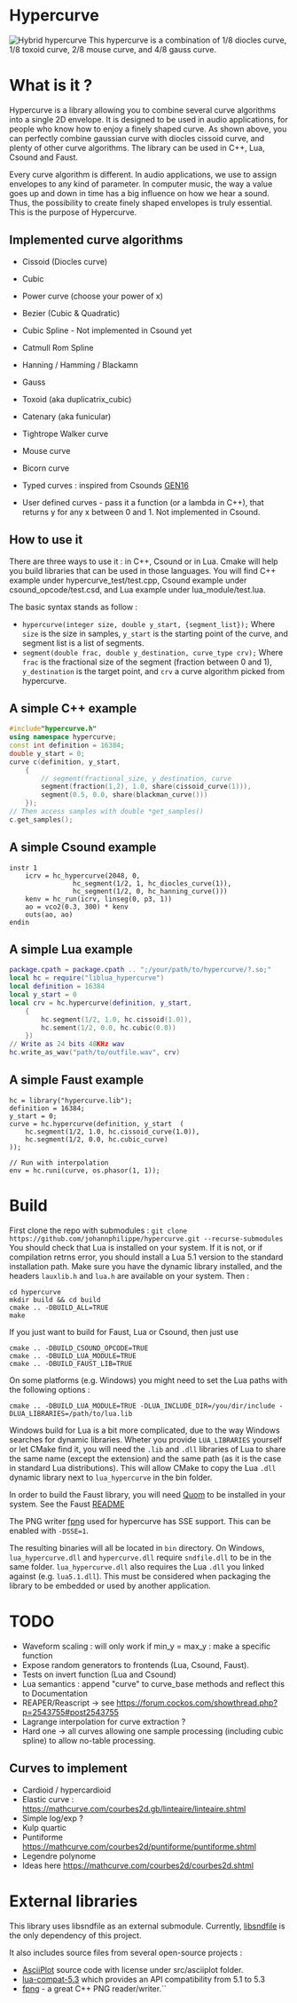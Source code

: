 
# Hypercurve

![Hybrid hypercurve](doc/png/hybrid.png)
This hypercurve is a combination of 1/8 diocles curve, 1/8 toxoid curve, 2/8 mouse curve, and 4/8 gauss curve.


# What is it ? 

Hypercurve is a library allowing you to combine several curve algorithms into a single 2D envelope. It is designed to be used in audio applications, for people who know how to enjoy a finely shaped curve. 
As shown above, you can perfectly combine gaussian curve with diocles cissoid curve, and plenty of other curve algorithms. 
The library can be used in C++, Lua, Csound and Faust.

Every curve algorithm is different. In audio applications, we use to assign envelopes to any kind of parameter. In computer music, the way a value goes up and down in time has a big influence on how we hear a sound. Thus, the possibility to create finely shaped envelopes is truly essential. This is the purpose of Hypercurve. 

## Implemented curve algorithms


- Cissoid (Diocles curve) 
- Cubic 
- Power curve (choose your power of x)
- Bezier (Cubic & Quadratic)
- Cubic Spline - Not implemented in Csound yet
- Catmull Rom Spline
- Hanning / Hamming / Blackamn
- Gauss 
- Toxoid (aka duplicatrix_cubic)
- Catenary (aka funicular)
- Tightrope Walker curve  
- Mouse curve
- Bicorn curve

- Typed curves : inspired from Csounds [GEN16](http://www.csounds.com/manual/html/GEN16.html)
- User defined curves - pass it a function (or a lambda in C++), that returns y for any x between 0 and 1. Not implemented in Csound.


## How to use it 


There are three ways to use it : in C++, Csound or in Lua. Cmake will help you build libraries that can be used in those languages. You will find C++ example under hypercurve_test/test.cpp, Csound example under csound_opcode/test.csd, and Lua example under lua_module/test.lua. 

The basic syntax stands as follow : 
* `hypercurve(integer size, double y_start, {segment_list});`
Where `size` is the size in samples, `y_start` is the starting point of the curve, and segment list is a list of segments. 
*  `segment(double frac, double y_destination, curve_type crv);`
Where `frac` is the fractional size of the segment (fraction between 0 and 1), `y_destination` is the target point, and `crv`  a curve algorithm picked from hypercurve.


## A simple C++ example 

```c++
#include"hypercurve.h"
using namespace hypercurve;
const int definition = 16384;
double y_start = 0;
curve c(definition, y_start, 
	{
		// segment(fractional_size, y_destination, curve
		segment(fraction(1,2), 1.0, share(cissoid_curve(1))),
		segment(0.5, 0.0, share(blackman_curve()))
	}); 
// Then access samples with double *get_samples() 
c.get_samples();
```

## A simple Csound example

```csound
instr 1
	icrv = hc_hypercurve(2048, 0, 
				hc_segment(1/2, 1, hc_diocles_curve(1)),
				hc_segment(1/2, 0, hc_hanning_curve()))
	kenv = hc_run(icrv, linseg(0, p3, 1))
	ao = vco2(0.3, 300) * kenv
	outs(ao, ao)
endin
```

## A simple Lua example

```lua
package.cpath = package.cpath .. ";/your/path/to/hypercurve/?.so;"
local hc = require("liblua_hypercurve")
local definition = 16384
local y_start = 0
local crv = hc.hypercurve(definition, y_start, 
	{
		hc.segment(1/2, 1.0, hc.cissoid(1.0)),
		hc.sement(1/2, 0.0, hc.cubic(0.0))
	})
// Write as 24 bits 48KHz wav
hc.write_as_wav("path/to/outfile.wav", crv)
```

## A simple Faust example


```Faust
hc = library("hypercurve.lib");
definition = 16384;
y_start = 0;
curve = hc.hypercurve(definition, y_start  (
	hc.segment(1/2, 1.0, hc.cissoid_curve(1.0)),
	hc.segment(1/2, 0.0, hc.cubic_curve)
));

// Run with interpolation
env = hc.runi(curve, os.phasor(1, 1));
```


# Build

First clone the repo with submodules : 
``` git clone https://github.com/johannphilippe/hypercurve.git --recurse-submodules ```
You should check that Lua is installed on your system. If it is not, or if compilation retrns error, you should install a Lua 5.1 version to the standard installation path. Make sure you have the dynamic library installed, and the headers `lauxlib.h` and `lua.h` are available on your system.
Then : 
```
cd hypercurve
mkdir build && cd build
cmake .. -DBUILD_ALL=TRUE
make
```
If you just want to build for Faust, Lua or Csound, then just use 
```
cmake .. -DBUILD_CSOUND_OPCODE=TRUE
cmake .. -DBUILD_LUA_MODULE=TRUE
cmake .. -DBUILD_FAUST_LIB=TRUE
```
On some platforms (e.g. Windows) you might need to set the Lua paths with the following options :
```
cmake .. -DBUILD_LUA_MODULE=TRUE -DLUA_INCLUDE_DIR=/you/dir/include -DLUA_LIBRARIES=/path/to/lua.lib
```

Windows build for Lua is a bit more complicated, due to the way Windows searches for dynamic libraries. Wheter you provide `LUA_LIBRARIES` yourself or let CMake find it, you will need the `.lib` and `.dll` libraries of Lua to share the same name (except the extension) and the same path (as it is the case in standard Lua distributions). This will allow CMake to copy the Lua `.dll` dynamic library next to `lua_hypercurve` in the bin folder.

In order to build the Faust library, you will need [Quom](https://pypi.org/project/quom/) to be installed in your system. See the Faust [README](faust_lib/README.md)

The PNG writer [fpng](https://github.com/richgel999/fpng) used for hypercurve has SSE support. This can be enabled with `-DSSE=1`.

The resulting binaries will all be located in `bin` directory. On Windows, `lua_hypercurve.dll` and `hypercurve.dll` require `sndfile.dll` to be in the same folder. `lua_hypercurve.dll` also requires the Lua `.dll` you linked against (e.g. `lua5.1.dll`). 
This must be considered when packaging the library to be embedded or used by another application.

# TODO
* Waveform scaling : will only work if min_y = max_y : make a specific function
* Expose random generators to frontends (Lua, Csound, Faust).
* Tests on invert function (Lua and Csound)
* Lua semantics : append "curve"  to curve_base methods and reflect this to Documentation
* REAPER/Reascript -> see https://forum.cockos.com/showthread.php?p=2543755#post2543755
* Lagrange interpolation for curve extraction ?
* Hard one -> all curves allowing one sample processing (including cubic spline) to allow no-table processing.
## Curves to implement
* Cardioid / hypercardioid
* Elastic curve : https://mathcurve.com/courbes2d.gb/linteaire/linteaire.shtml
* Simple log/exp ?
* Kulp quartic
* Puntiforme https://mathcurve.com/courbes2d/puntiforme/puntiforme.shtml
* Legendre polynome
* Ideas here https://mathcurve.com/courbes2d/courbes2d.shtml
# External libraries
This library uses libsndfile as an external submodule.
Currently, [libsndfile](https://github.com/libsndfile/libsndfile) is the only dependency of this project. 

It also includes source files from several open-source projects : 
*  [AsciiPlot](https://github.com/joehood/asciiplotter) source code with license under src/asciiplot folder.
* [lua-compat-5.3](https://github.com/keplerproject/lua-compat-5.3) which provides an API compatibility from 5.1 to 5.3
* [fpng](https://github.com/richgel999/fpng) - a great C++ PNG reader/writer.``
